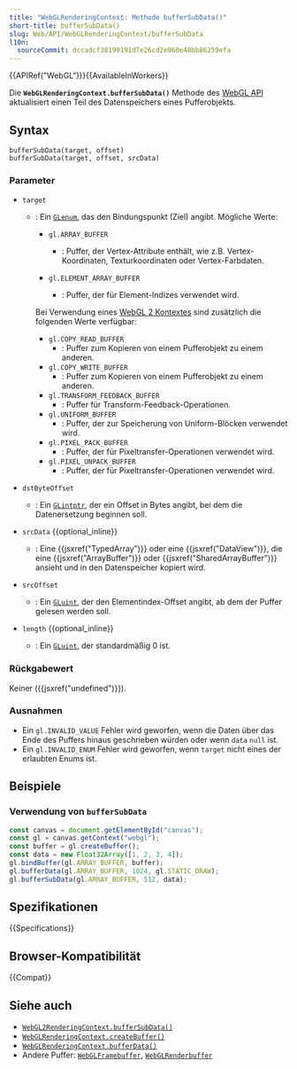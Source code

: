 ```yaml
---
title: "WebGLRenderingContext: Methode bufferSubData()"
short-title: bufferSubData()
slug: Web/API/WebGLRenderingContext/bufferSubData
l10n:
  sourceCommit: dccadcf38199191d7e26cd2e060e40bb86259efa
---
```


{{APIRef("WebGL")}}{{AvailableInWorkers}}

Die **`WebGLRenderingContext.bufferSubData()`** Methode des
[WebGL API](/de/docs/Web/API/WebGL_API) aktualisiert einen Teil des Datenspeichers eines Pufferobjekts.

## Syntax

```js-nolint
bufferSubData(target, offset)
bufferSubData(target, offset, srcData)
```

### Parameter

- `target`

  - : Ein [`GLenum`](/de/docs/Web/API/WebGL_API/Types), das den Bindungspunkt (Ziel) angibt. Mögliche Werte:

    - `gl.ARRAY_BUFFER`
      - : Puffer, der Vertex-Attribute enthält, wie z.B.
        Vertex-Koordinaten, Texturkoordinaten oder Vertex-Farbdaten.
    - `gl.ELEMENT_ARRAY_BUFFER`

      - : Puffer, der für Element-Indizes verwendet wird.

    Bei Verwendung eines [WebGL 2 Kontextes](/de/docs/Web/API/WebGL2RenderingContext)
    sind zusätzlich die folgenden Werte verfügbar:

    - `gl.COPY_READ_BUFFER`
      - : Puffer zum Kopieren von einem Pufferobjekt zu einem anderen.
    - `gl.COPY_WRITE_BUFFER`
      - : Puffer zum Kopieren von einem Pufferobjekt zu einem anderen.
    - `gl.TRANSFORM_FEEDBACK_BUFFER`
      - : Puffer für Transform-Feedback-Operationen.
    - `gl.UNIFORM_BUFFER`
      - : Puffer, der zur Speicherung von Uniform-Blöcken verwendet wird.
    - `gl.PIXEL_PACK_BUFFER`
      - : Puffer, der für Pixeltransfer-Operationen verwendet wird.
    - `gl.PIXEL_UNPACK_BUFFER`
      - : Puffer, der für Pixeltransfer-Operationen verwendet wird.

- `dstByteOffset`
  - : Ein [`GLintptr`](/de/docs/Web/API/WebGL_API/Types), der ein Offset in Bytes angibt, bei dem die Datenersetzung
    beginnen soll.
- `srcData` {{optional_inline}}
  - : Eine {{jsxref("TypedArray")}} oder eine {{jsxref("DataView")}}, die eine {{jsxref("ArrayBuffer")}} oder {{jsxref("SharedArrayBuffer")}}
    ansieht und in den Datenspeicher kopiert wird.
- `srcOffset`
  - : Ein [`GLuint`](/de/docs/Web/API/WebGL_API/Types), der den Elementindex-Offset angibt, ab dem der Puffer
    gelesen werden soll.
- `length` {{optional_inline}}
  - : Ein [`GLuint`](/de/docs/Web/API/WebGL_API/Types), der standardmäßig 0 ist.

### Rückgabewert

Keiner ({{jsxref("undefined")}}).

### Ausnahmen

- Ein `gl.INVALID_VALUE` Fehler wird geworfen, wenn die Daten über das Ende des Puffers hinaus geschrieben würden oder wenn `data` `null` ist.
- Ein `gl.INVALID_ENUM` Fehler wird geworfen, wenn `target` nicht eines der erlaubten Enums ist.

## Beispiele

### Verwendung von `bufferSubData`

```js
const canvas = document.getElementById("canvas");
const gl = canvas.getContext("webgl");
const buffer = gl.createBuffer();
const data = new Float32Array([1, 2, 3, 4]);
gl.bindBuffer(gl.ARRAY_BUFFER, buffer);
gl.bufferData(gl.ARRAY_BUFFER, 1024, gl.STATIC_DRAW);
gl.bufferSubData(gl.ARRAY_BUFFER, 512, data);
```

## Spezifikationen

{{Specifications}}

## Browser-Kompatibilität

{{Compat}}

## Siehe auch

- [`WebGL2RenderingContext.bufferSubData()`](/de/docs/Web/API/WebGL2RenderingContext/bufferSubData)
- [`WebGLRenderingContext.createBuffer()`](/de/docs/Web/API/WebGLRenderingContext/createBuffer)
- [`WebGLRenderingContext.bufferData()`](/de/docs/Web/API/WebGLRenderingContext/bufferData)
- Andere Puffer: [`WebGLFramebuffer`](/de/docs/Web/API/WebGLFramebuffer), [`WebGLRenderbuffer`](/de/docs/Web/API/WebGLRenderbuffer)

